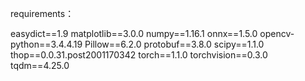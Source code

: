 requirements：

easydict==1.9
matplotlib==3.0.0
numpy==1.16.1
onnx==1.5.0
opencv-python==3.4.4.19
Pillow==6.2.0
protobuf==3.8.0
scipy==1.1.0
thop==0.0.31.post2001170342
torch==1.1.0
torchvision==0.3.0
tqdm==4.25.0

